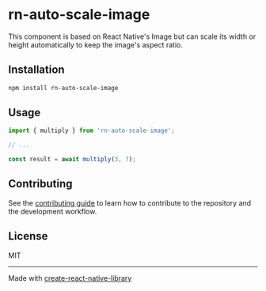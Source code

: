# rn-auto-scale-image

This component is based on React Native's Image but can scale its width or height automatically to keep the image's aspect ratio.

## Installation

```sh
npm install rn-auto-scale-image
```

## Usage

```js
import { multiply } from 'rn-auto-scale-image';

// ...

const result = await multiply(3, 7);
```

## Contributing

See the [contributing guide](CONTRIBUTING.md) to learn how to contribute to the repository and the development workflow.

## License

MIT

---

Made with [create-react-native-library](https://github.com/callstack/react-native-builder-bob)

